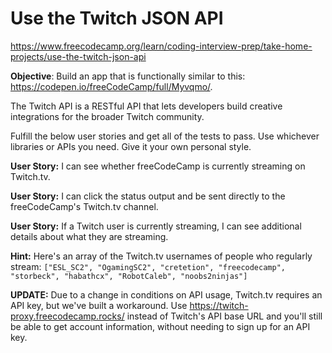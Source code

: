 # Use the Twitch JSON API

https://www.freecodecamp.org/learn/coding-interview-prep/take-home-projects/use-the-twitch-json-api

**Objective**: Build an app that is functionally similar to this: https://codepen.io/freeCodeCamp/full/Myvqmo/.

The Twitch API is a RESTful API that lets developers build creative integrations for the broader Twitch community.

Fulfill the below user stories and get all of the tests to pass. Use whichever libraries or APIs you need. Give it your own personal style.

**User Story:** I can see whether freeCodeCamp is currently streaming on Twitch.tv.

**User Story:** I can click the status output and be sent directly to the freeCodeCamp's Twitch.tv channel.

**User Story:** If a Twitch user is currently streaming, I can see additional details about what they are streaming.

**Hint:** Here's an array of the Twitch.tv usernames of people who regularly stream: `["ESL_SC2", "OgamingSC2", "cretetion", "freecodecamp", "storbeck", "habathcx", "RobotCaleb", "noobs2ninjas"]`

**UPDATE:** Due to a change in conditions on API usage, Twitch.tv requires an API key, but we've built a workaround. Use https://twitch-proxy.freecodecamp.rocks/ instead of Twitch's API base URL and you'll still be able to get account information, without needing to sign up for an API key.
